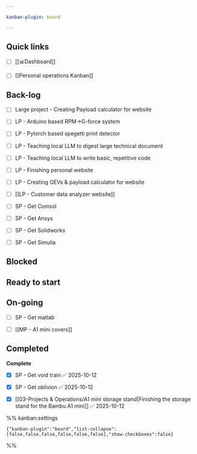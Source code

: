 ```yaml
---

kanban-plugin: board

---
```


## Quick links

- [ ] [[📊Dashboard]]
- [ ] [[Personal operations Kanban]]


## Back-log

- [ ] Large project - Creating Payload calculator for website
- [ ] LP - Arduino based RPM->G-force system
- [ ] LP - Pytorch based spegetti print detector
- [ ] LP - Teaching local LLM to digest large technical document
- [ ] LP - Teaching local LLM to write basic, repetitive code
- [ ] LP - Finishing personal website
- [ ] LP - Creating GEVs & payload calculator for website
- [ ] [[LP - Customer data analyzer website]]
- [ ] SP - Get Comsol
- [ ] SP - Get Ansys
- [ ] SP - Get Solidworks
- [ ] SP - Get Simulia


## Blocked



## Ready to start



## On-going

- [ ] SP - Get matlab
- [ ] [[MP - A1 mini covers]]


## Completed

**Complete**
- [x] SP - Get void train ✅ 2025-10-12
- [x] SP - Get oblivion ✅ 2025-10-12
- [x] [[03-Projects & Operations/A1 mini storage stand|Finishing the storage stand for the Bambu A1 mini]] ✅ 2025-10-12




%% kanban:settings
```
{"kanban-plugin":"board","list-collapse":[false,false,false,false,false,false],"show-checkboxes":false}
```
%%